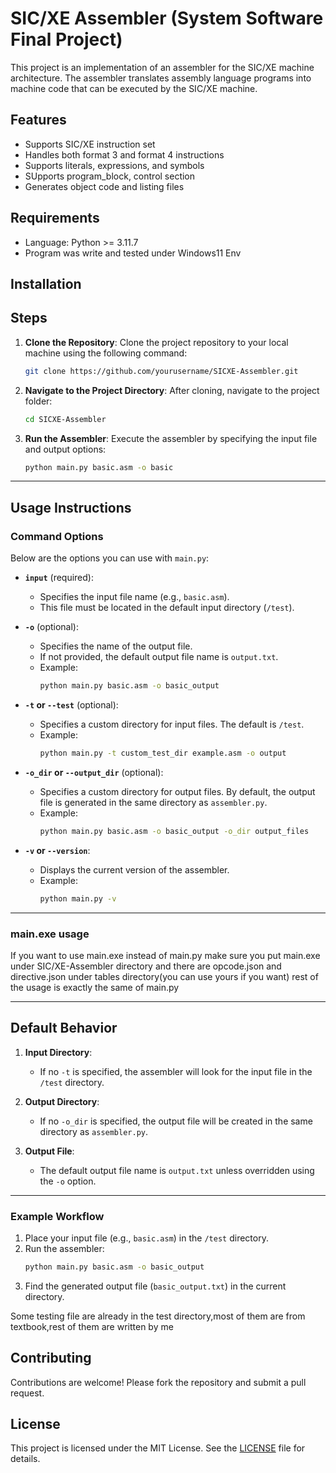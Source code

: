 # SIC/XE Assembler (System Software Final Project)

This project is an implementation of an assembler for the SIC/XE machine architecture. The assembler translates assembly language programs into machine code that can be executed by the SIC/XE machine.

## Features

- Supports SIC/XE instruction set
- Handles both format 3 and format 4 instructions
- Supports literals, expressions, and symbols
- SUpports program_block, control section
- Generates object code and listing files

## Requirements
- Language: Python >= 3.11.7
- Program was write and tested under Windows11 Env

## Installation

## Steps

1. **Clone the Repository**:
    Clone the project repository to your local machine using the following command:
    ```sh
    git clone https://github.com/yourusername/SICXE-Assembler.git
    ```

2. **Navigate to the Project Directory**:
    After cloning, navigate to the project folder:
    ```sh
    cd SICXE-Assembler
    ```

3. **Run the Assembler**:
    Execute the assembler by specifying the input file and output options:
    ```sh
    python main.py basic.asm -o basic
    ```

---

## Usage Instructions

### Command Options
Below are the options you can use with `main.py`:

- **`input`** (required):
  - Specifies the input file name (e.g., `basic.asm`).
  - This file must be located in the default input directory (`/test`).

- **`-o`** (optional):
  - Specifies the name of the output file.
  - If not provided, the default output file name is `output.txt`.
  - Example:
    ```sh
    python main.py basic.asm -o basic_output
    ```

- **`-t` or `--test`** (optional):
  - Specifies a custom directory for input files. The default is `/test`.
  - Example:
    ```sh
    python main.py -t custom_test_dir example.asm -o output
    ```

- **`-o_dir` or `--output_dir`** (optional):
  - Specifies a custom directory for output files. By default, the output file is generated in the same directory as `assembler.py`.
  - Example:
    ```sh
    python main.py basic.asm -o basic_output -o_dir output_files
    ```

- **`-v` or `--version`**:
  - Displays the current version of the assembler.
  - Example:
    ```sh
    python main.py -v
    ```

---

### main.exe usage

If you want to use main.exe instead of main.py
make sure you put main.exe under SIC/XE-Assembler directory
and there are opcode.json and directive.json under tables directory(you can use yours if you want)
rest of the usage is exactly the same of main.py

---

## Default Behavior
1. **Input Directory**:
   - If no `-t` is specified, the assembler will look for the input file in the `/test` directory.

2. **Output Directory**:
   - If no `-o_dir` is specified, the output file will be created in the same directory as `assembler.py`.

3. **Output File**:
   - The default output file name is `output.txt` unless overridden using the `-o` option.

---

### Example Workflow
1. Place your input file (e.g., `basic.asm`) in the `/test` directory.
2. Run the assembler:
    ```sh
    python main.py basic.asm -o basic_output
    ```
3. Find the generated output file (`basic_output.txt`) in the current directory.

Some testing file are already in the test directory,most of them are from textbook,rest of them are written by me

## Contributing

Contributions are welcome! Please fork the repository and submit a pull request.

## License

This project is licensed under the MIT License. See the [LICENSE](LICENSE) file for details.
